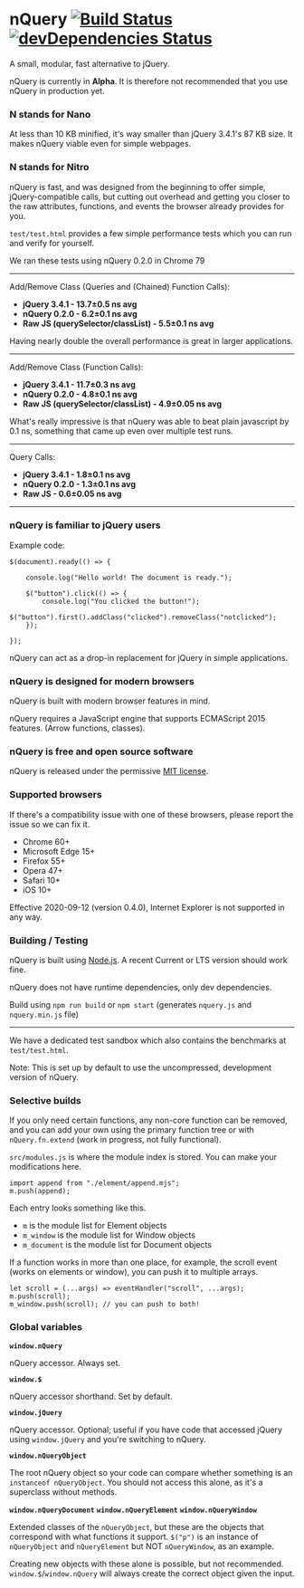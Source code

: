 # nQuery [![Build Status](https://travis-ci.com/dangeredwolf/nQuery.svg?branch=master)](https://travis-ci.com/dangeredwolf/nQuery) [![devDependencies Status](https://david-dm.org/dangeredwolf/nQuery/dev-status.svg)](https://david-dm.org/dangeredwolf/nQuery?type=dev)

A small, modular, fast alternative to jQuery.

nQuery is currently in **Alpha**. It is therefore not recommended that you use nQuery in production yet.

### N stands for Nano

At less than 10 KB minified, it's way smaller than jQuery 3.4.1's 87 KB size. It makes nQuery viable even for simple webpages.

### N stands for Nitro

nQuery is fast, and was designed from the beginning to offer simple, jQuery-compatible calls, but cutting out overhead and getting you closer to the raw attributes, functions, and events the browser already provides for you. 

`test/test.html` provides a few simple performance tests which you can run and verify for yourself.

We ran these tests using nQuery 0.2.0 in Chrome 79

------

Add/Remove Class (Queries and (Chained) Function Calls):

* **jQuery 3.4.1 - 13.7±0.5 ns avg**
* **nQuery 0.2.0 - 6.2±0.1 ns avg**
* **Raw JS (querySelector/classList) - 5.5±0.1 ns avg**

Having nearly double the overall performance is great in larger applications.

------

Add/Remove Class (Function Calls):

* **jQuery 3.4.1 - 11.7±0.3 ns avg**
* **nQuery 0.2.0 - 4.8±0.1 ns avg**
* **Raw JS (querySelector/classList) - 4.9±0.05 ns avg**

What's really impressive is that nQuery was able to beat plain javascript by 0.1 ns, something that came up even over multiple test runs.

------

Query Calls:

* **jQuery 3.4.1 - 1.8±0.1 ns avg**
* **nQuery 0.2.0 - 1.3±0.1 ns avg**
* **Raw JS - 0.6±0.05 ns avg**

------

### nQuery is familiar to jQuery users

Example code:
```
$(document).ready(() => {

    console.log("Hello world! The document is ready.");
    
    $("button").click(() => {
        console.log("You clicked the button!");
        $("button").first().addClass("clicked").removeClass("notclicked");
    });
    
});
```

nQuery can act as a drop-in replacement for jQuery in simple applications.

### nQuery is designed for modern browsers

nQuery is built with modern browser features in mind.

nQuery requires a JavaScript engine that supports ECMAScript 2015 features. (Arrow functions, classes).

### nQuery is free and open source software

nQuery is released under the permissive [MIT license](https://github.com/dangeredwolf/nQuery/blob/master/LICENSE).

### Supported browsers

If there's a compatibility issue with one of these browsers, please report the issue so we can fix it.

* Chrome 60+ 
* Microsoft Edge 15+
* Firefox 55+
* Opera 47+
* Safari 10+
* iOS 10+

Effective 2020-09-12 (version 0.4.0), Internet Explorer is not supported in any way.

### Building / Testing

nQuery is built using [Node.js](https://nodejs.org/en/). A recent Current or LTS version should work fine.

nQuery does not have runtime dependencies, only dev dependencies.

Build using `npm run build` or `npm start` (generates `nquery.js` and `nquery.min.js` file)

---------------------

We have a dedicated test sandbox which also contains the benchmarks at `test/test.html`.

Note: This is set up by default to use the uncompressed, development version of nQuery.

### Selective builds

If you only need certain functions, any non-core function can be removed, and you can add your own using the primary function tree or with `nQuery.fn.extend` (work in progress, not fully functional).

`src/modules.js` is where the module index is stored. You can make your modifications here.

```
import append from "./element/append.mjs";
m.push(append);
```

Each entry looks something like this.

* `m` is the module list for Element objects
* `m_window` is the module list for Window objects
* `m_document` is the module list for Document objects

If a function works in more than one place, for example, the scroll event (works on elements or window), you can push it to multiple arrays.

```
let scroll = (...args) => eventHandler("scroll", ...args);
m.push(scroll);
m_window.push(scroll); // you can push to both!
```

### Global variables

**`window.nQuery`**

nQuery accessor. Always set.

**`window.$`**

nQuery accessor shorthand. Set by default.

**`window.jQuery`**

nQuery accessor. Optional; useful if you have code that accessed jQuery using `window.jQuery` and you're switching to nQuery.

**`window.nQueryObject`**

The root nQuery object so your code can compare whether something is an `instanceof nQueryObject`. You should not access this alone, as it's a superclass without methods.

**`window.nQueryDocument`**
**`window.nQueryElement`**
**`window.nQueryWindow`**

Extended classes of the `nQueryObject`, but these are the objects that correspond with what functions it support. `$("p")` is an instance of `nQueryObject` and `nQueryElement` but NOT `nQueryWindow`, as an example.

Creating new objects with these alone is possible, but not recommended. `window.$`/`window.nQuery` will always create the correct object given the input.
